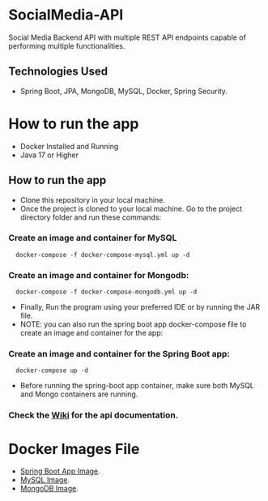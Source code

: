 # SocialMedia-API
Social Media Backend API with multiple REST API endpoints capable of performing multiple functionalities.

## Technologies Used
- Spring Boot, JPA, MongoDB, MySQL, Docker, Spring Security.

# How to run the app
- Docker Installed and Running
- Java 17 or Higher

## How to run the app
- Clone this repository in your local machine.
- Once the project is cloned to your local machine. Go to the project directory folder and run these commands:
 
### Create an image and container for MySQL
```
  docker-compose -f docker-compose-mysql.yml up -d
```
### Create an image and container for Mongodb:
```
  docker-compose -f docker-compose-mongodb.yml up -d
```
- Finally, Run the program using your preferred IDE or by running the JAR file.
- NOTE: you can also run the spring boot app docker-compose file to create an image and container for the app:
### Create an image and container for the Spring Boot app:
```
  docker-compose up -d
```
- Before running the spring-boot app container, make sure both MySQL and Mongo containers are running.

### Check the [Wiki](https://github.com/murito-sudo/SocialMedia-API/wiki) for the api documentation.

# Docker Images File
- [Spring Boot App Image](https://hub.docker.com/r/luise120/social_media_api).
- [MySQL Image](https://hub.docker.com/r/luise120/mysql).
- [MongoDB Image](https://hub.docker.com/r/luise120/mongo).




